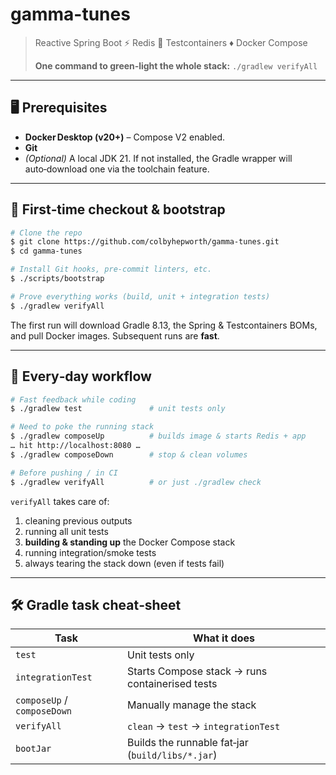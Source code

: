 # gamma-tunes

> Reactive Spring Boot ⚡ Redis 🎵 Testcontainers ♦️ Docker Compose
>
> **One command to green‑light the whole stack:** `./gradlew verifyAll`

---

## 🖥️ Prerequisites

* **Docker Desktop (v20+)** – Compose V2 enabled.
* **Git**
* *(Optional)* A local JDK 21.  If not installed, the Gradle wrapper will auto‑download one via the toolchain feature.

---

## 🚀 First‑time checkout & bootstrap

```bash
# Clone the repo
$ git clone https://github.com/colbyhepworth/gamma-tunes.git
$ cd gamma-tunes

# Install Git hooks, pre‑commit linters, etc.
$ ./scripts/bootstrap

# Prove everything works (build, unit + integration tests)
$ ./gradlew verifyAll
```

The first run will download Gradle 8.13, the Spring & Testcontainers BOMs, and pull Docker images.  Subsequent runs are **fast**.

---

## 🔄 Every‑day workflow

```bash
# Fast feedback while coding
$ ./gradlew test               # unit tests only

# Need to poke the running stack
$ ./gradlew composeUp          # builds image & starts Redis + app
… hit http://localhost:8080 …
$ ./gradlew composeDown        # stop & clean volumes

# Before pushing / in CI
$ ./gradlew verifyAll          # or just ./gradlew check
```

`verifyAll` takes care of:

1. cleaning previous outputs
2. running all unit tests
3. **building & standing up** the Docker Compose stack
4. running integration/smoke tests
5. always tearing the stack down (even if tests fail)
---

## 🛠️ Gradle task cheat‑sheet

| Task                        | What it does                                     |
| --------------------------- | ------------------------------------------------ |
| `test`                      | Unit tests only                                  |
| `integrationTest`           | Starts Compose stack → runs containerised tests  |
| `composeUp` / `composeDown` | Manually manage the stack                        |
| `verifyAll`                 | `clean` → `test` → `integrationTest`             |
| `bootJar`                   | Builds the runnable fat‑jar (`build/libs/*.jar`) |


